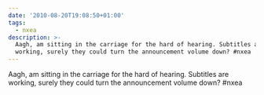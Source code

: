 ```yaml
---
date: '2010-08-20T19:08:50+01:00'
tags:
  - nxea
description: >-
  Aagh, am sitting in the carriage for the hard of hearing. Subtitles are
  working, surely they could turn the announcement volume down? #nxea
---
```

Aagh, am sitting in the carriage for the hard of hearing. Subtitles are working, surely they could turn the announcement volume down? #nxea

